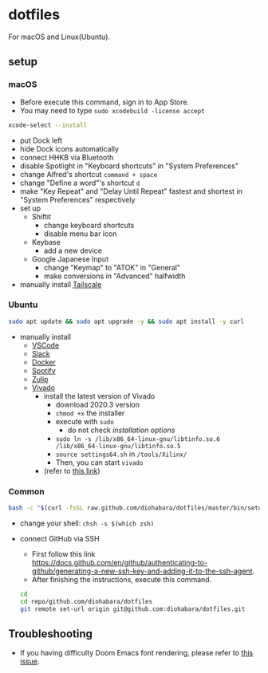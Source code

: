 # dotfiles

For macOS and Linux(Ubuntu).

## setup

### macOS

- Before execute this command, sign in to App Store.
- You may need to type `sudo xcodebuild -license accept`

```sh
xcode-select --install
```

- put Dock left
- hide Dock icons automatically
- connect HHKB via Bluetooth
- disable Spotlight in "Keyboard shortcuts" in "System Preferences"
- change Alfred's shortcut `command + space`
- change "Define a word"'s shortcut `d`
- make "Key Repeat" and "Delay Until Repeat" fastest and shortest in "System Preferences" respectively
- set up
  - Shiftit
    - change keyboard shortcuts
    - disable menu bar icon
  - Keybase
    - add a new device
  - Google Japanese Input
    - change "Keymap" to "ATOK" in "General"
    - make conversions in "Advanced" halfwidth
- manually install [Tailscale](https://apps.apple.com/ca/app/tailscale/id1475387142)

### Ubuntu

```sh
sudo apt update && sudo apt upgrade -y && sudo apt install -y curl
```

- manually install
  - [VSCode](https://code.visualstudio.com/docs/setup/linux)
  - [Slack](https://slack.com/intl/ja-jp/downloads/linux)
  - [Docker](https://docs.docker.com/engine/install/ubuntu/)
  - [Spotify](https://www.spotify.com/us/download/linux/)
  - [Zulip](https://zulip.com/apps/linux)
  - [Vivado](https://www.xilinx.com/support/download/index.html/content/xilinx/en/downloadNav/vivado-design-tools.html)
    - install the latest version of Vivado
      - download 2020.3 version
      - `chmod +x` the installer
      - execute with `sudo`
        - do not check _installation options_
      - `sudo ln -s /lib/x86_64-linux-gnu/libtinfo.so.6 /lib/x86_64-linux-gnu/libtinfo.so.5`
      - `source settings64.sh` in `/tools/Xilinx/`
      - Then, you can start `vivado`
    - (refer to [this link](https://danielmangum.com/posts/vivado-2020-x-ubuntu-20-04/))

### Common

```sh
bash -c "$(curl -fsSL raw.github.com/diohabara/dotfiles/master/bin/setup.sh)"
```

- change your shell: `chsh -s $(which zsh)`
- connect GitHub via SSH

  - First follow this link <https://docs.github.com/en/github/authenticating-to-github/generating-a-new-ssh-key-and-adding-it-to-the-ssh-agent>.
  - After finishing the instructions, execute this command.

  ```sh
  cd
  cd repo/github.com/diohabara/dotfiles
  git remote set-url origin git@github.com:diohabara/dotfiles.git
  ```

## Troubleshooting

- If you having difficulty Doom Emacs font rendering, please refer to [this issue](https://github.com/hlissner/doom-emacs/issues/116).
